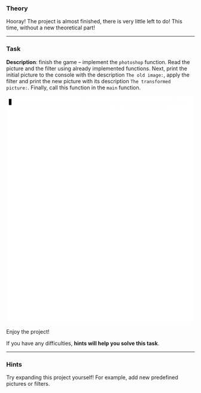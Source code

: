 ### Theory

Hooray! The project is almost finished, there is very little left to do! 
This time, without a new theoretical part!

___

### Task

**Description**: finish the game – implement the `photoshop` function. 
Read the picture and the filter using already implemented functions. 
Next, print the initial picture to the console with the description `The old image:`, apply the filter and print the new picture with its description `The transformed picture:`.
Finally, call this function in the `main` function.

<div class="hint" title="The console photoshop example">

![Console photoshop example](../../../utils/src/main/resources/images/part1/almost.done/game.gif "Console photoshop example")

</div>

Enjoy the project!

If you have any difficulties, **hints will help you solve this task**.

----

### Hints

<div class="hint" title="Possible ways to expand the project">
  Try expanding this project yourself! For example, add new predefined pictures or filters.
</div>
